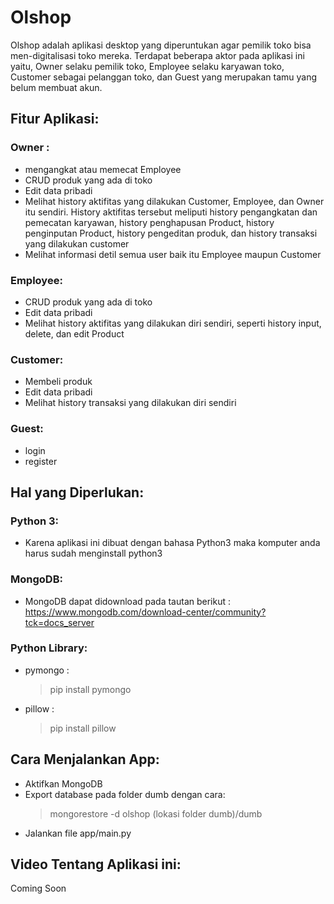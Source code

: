 # Olshop

Olshop adalah aplikasi desktop yang diperuntukan agar pemilik toko bisa men-digitalisasi toko mereka. Terdapat beberapa aktor pada aplikasi ini yaitu, Owner selaku pemilik toko, Employee selaku karyawan toko, Customer sebagai pelanggan toko, dan Guest yang merupakan tamu yang belum membuat akun.

## Fitur Aplikasi:

### Owner : 
* mengangkat atau memecat Employee
* CRUD produk yang ada di toko 
* Edit data pribadi
* Melihat history aktifitas yang dilakukan Customer, Employee, dan Owner itu sendiri. History aktifitas tersebut meliputi history pengangkatan dan pemecatan karyawan, history penghapusan Product, history penginputan Product, history pengeditan produk, dan history transaksi yang dilakukan customer
* Melihat informasi detil semua user baik itu Employee maupun Customer

### Employee: 
* CRUD produk yang ada di toko 
* Edit data pribadi
* Melihat history aktifitas yang dilakukan diri sendiri, seperti history input, delete, dan edit Product

### Customer: 
* Membeli produk 
* Edit data pribadi
* Melihat history transaksi yang dilakukan diri sendiri

### Guest: 
* login 
* register

## Hal yang Diperlukan:

### Python 3:
* Karena aplikasi ini dibuat dengan bahasa Python3 maka komputer anda harus sudah menginstall python3

### MongoDB:
* MongoDB dapat didownload pada tautan berikut : https://www.mongodb.com/download-center/community?tck=docs_server

### Python Library:
* pymongo : 
  > pip install pymongo
* pillow : 
  > pip install pillow

## Cara Menjalankan App:
* Aktifkan MongoDB
* Export database pada folder dumb dengan cara:
  > mongorestore -d olshop (lokasi folder dumb)/dumb
* Jalankan file app/main.py
  
 ## Video Tentang Aplikasi ini:
 Coming Soon
